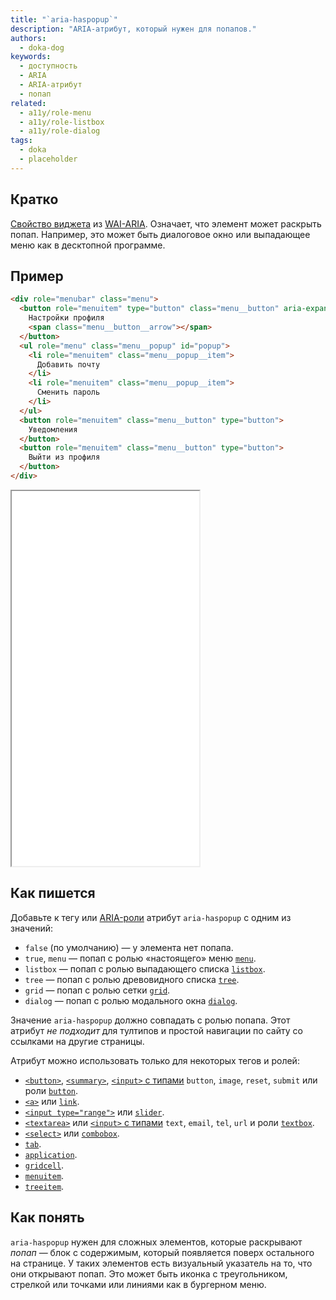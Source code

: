 ```yaml
---
title: "`aria-haspopup`"
description: "ARIA-атрибут, который нужен для попапов."
authors:
  - doka-dog
keywords:
  - доступность
  - ARIA
  - ARIA-атрибут
  - попап
related:
  - a11y/role-menu
  - a11y/role-listbox
  - a11y/role-dialog
tags:
  - doka
  - placeholder
---
```


## Кратко

[Свойство виджета](/a11y/aria-attrs/#atributy-vidzhetov) из [WAI-ARIA](/a11y/aria-intro/#specifikaciya). Означает, что элемент может раскрыть попап. Например, это может быть диалоговое окно или выпадающее меню как в десктопной программе.

## Пример

```html
<div role="menubar" class="menu">
  <button role="menuitem" type="button" class="menu__button" aria-expanded="false" aria-controls="popup" aria-haspopup="menu">
    Настройки профиля
    <span class="menu__button__arrow"></span>
  </button>
  <ul role="menu" class="menu__popup" id="popup">
    <li role="menuitem" class="menu__popup__item">
      Добавить почту
    </li>
    <li role="menuitem" class="menu__popup__item">
      Сменить пароль
    </li>
  </ul>
  <button role="menuitem" class="menu__button" type="button">
    Уведомления
  </button>
  <button role="menuitem" class="menu__button" type="button">
    Выйти из профиля
  </button>
</div>
```

<iframe title="Меню редактора текста" src="demos/app-menu/" height="600"></iframe>

## Как пишется

Добавьте к тегу или [ARIA-роли](/a11y/aria-roles/) атрибут `aria-haspopup` с одним из значений:

- `false` (по умолчанию) — у элемента нет попапа.
- `true`, `menu` — попап с ролью «настоящего» меню [`menu`](/a11y/role-menu/).
- `listbox` — попап с ролью выпадающего списка [`listbox`](/a11y/role-listbox/).
- `tree` — попап с ролью древовидного списка [`tree`](/a11y/role-tree/).
- `grid` — попап с ролью сетки [`grid`](/a11y/role-grid/).
- `dialog` — попап с ролью модального окна [`dialog`](/a11y/role-dialog/).

Значение `aria-haspopup` должно совпадать с ролью попапа. Этот атрибут *не подходит* для тултипов и простой навигации по сайту со ссылками на другие страницы.

Атрибут можно использовать только для некоторых тегов и ролей:

- [`<button>`](/html/button/), [`<summary>`](/html/details/), [`<input>` c типами](/html/input/#type) `button`, `image`, `reset`, `submit` или роли [`button`](/a11y/role-button/).
- [`<a>`](/html/link/) или [`link`](/a11y/role-link/).
- [`<input type="range">`](/html/input/#type) или [`slider`](/a11y/role-slider/).
- [`<textarea>`](/html/textarea/) или [`<input>` с типами](/html/input/#type) `text`, `email`, `tel`, `url` и роли [`textbox`](/a11y/role-textbox/).
- [`<select>`](/html/select/) или [`combobox`](/a11y/role-combobox/).
- [`tab`](/a11y/role-tab/).
- [`application`](/a11y/role-application/).
- [`gridcell`](/a11y/role-gridcell/).
- [`menuitem`](/a11y/role-menuitem/).
- [`treeitem`](/a11y/role-treeitem/).

## Как понять

`aria-haspopup` нужен для сложных элементов, которые раскрывают _попап_ — блок с содержимым, который появляется поверх остального на странице. У таких элементов есть визуальный указатель на то, что они открывают попап. Это может быть иконка с треугольником, стрелкой или точками или линиями как в бургерном меню.
